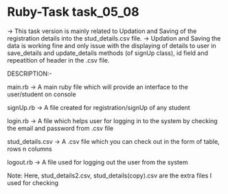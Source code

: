 # Ruby-Task task_05_08
-> This task version is mainly related to Updation and Saving of the registration details into the stud_details.csv file.
-> Updation and Saving the data is working fine and only issue with the displaying of details to user in save_details and update_details methods (of signUp class), id field and repeatition of header in the .csv file.

DESCRIPTION:-

main.rb -> A main ruby file which will provide an interface to the user/student on console

signUp.rb -> A file created for registration/signUp of any student

login.rb -> A file which helps user for logging in to the system by checking the email and password from .csv file

stud_details.csv -> A .csv file which you can check out in the form of table, rows n columns

logout.rb -> A file used for logging out the user from the system

Note:  Here, stud_details2.csv, stud_details(copy).csv are the extra files I used for checking 

